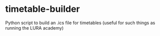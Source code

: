 # timetable-builder
Python script to build an .ics file for timetables (useful for such things as running the LURA academy)
